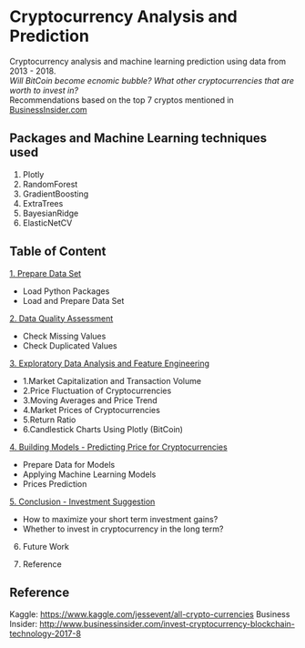 # Cryptocurrency Analysis and Prediction
Cryptocurrency analysis and machine learning prediction using data from 2013 - 2018. <br>
*Will BitCoin become ecnomic bubble? What other cryptocurrencies that are worth to invest in?*<br>
Recommendations based on the top 7 cryptos mentioned in [BusinessInsider.com](http://www.businessinsider.com/invest-cryptocurrency-blockchain-technology-2017-8)


## Packages and Machine Learning techniques used
1. Plotly
2. RandomForest
3. GradientBoosting
4. ExtraTrees
5. BayesianRidge
6. ElasticNetCV

## Table of Content<br>
[1. Prepare Data Set](https://nbviewer.jupyter.org/github/yajieli912/Cryptocurrency_Analysis_and_Prediction/blob/master/Analysis_of_Cryptocurrency_Investments.ipynb)
 - Load Python Packages
 - Load and Prepare Data Set 
 
[2. Data Quality Assessment](https://nbviewer.jupyter.org/github/yajieli912/Cryptocurrency_Analysis_and_Prediction/blob/master/Analysis_of_Cryptocurrency_Investments.ipynb)
 - Check Missing Values
 - Check Duplicated Values
 
[3. Exploratory Data Analysis and Feature Engineering](https://nbviewer.jupyter.org/github/yajieli912/Cryptocurrency_Analysis_and_Prediction/blob/master/Analysis_of_Cryptocurrency_Investments.ipynb)
 - 1.Market Capitalization and Transaction Volume
 - 2.Price Fluctuation of Cryptocurrencies
 - 3.Moving Averages and Price Trend
 - 4.Market Prices of Cryptocurrencies
 - 5.Return Ratio
 - 6.Candlestick Charts Using Plotly (BitCoin)
 
[4. Building Models - Predicting Price for Cryptocurrencies](https://nbviewer.jupyter.org/github/yajieli912/Cryptocurrency_Analysis_and_Prediction/blob/master/Analysis_of_Cryptocurrency_Investments.ipynb)
 - Prepare Data for Models
 - Applying Machine Learning Models
 - Prices Prediction
 
[5. Conclusion - Investment Suggestion](https://nbviewer.jupyter.org/github/yajieli912/Cryptocurrency_Analysis_and_Prediction/blob/master/Analysis_of_Cryptocurrency_Investments.ipynb)
 - How to maximize your short term investment gains?
 - Whether to invest in cryptocurrency in the long term?
 
6. Future Work

7. Reference

## Reference
Kaggle: https://www.kaggle.com/jessevent/all-crypto-currencies
Business Insider: http://www.businessinsider.com/invest-cryptocurrency-blockchain-technology-2017-8
